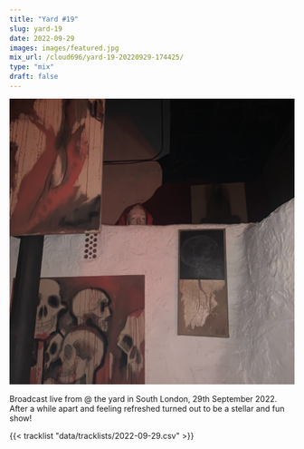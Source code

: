 ```yaml
---
title: "Yard #19"
slug: yard-19
date: 2022-09-29
images: images/featured.jpg
mix_url: /cloud696/yard-19-20220929-174425/
type: "mix"
draft: false
---
```


![artwork](images/featured.jpg)

Broadcast live from @ the yard in South London, 29th September 2022. After a while apart and feeling refreshed turned out to be a stellar and fun show!

{{< tracklist "data/tracklists/2022-09-29.csv" >}}
